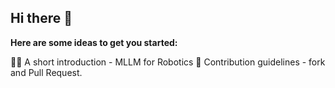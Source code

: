 ## Hi there 👋


**Here are some ideas to get you started:**

🙋‍♀️ A short introduction - MLLM for Robotics
🌈 Contribution guidelines - fork and Pull Request.

